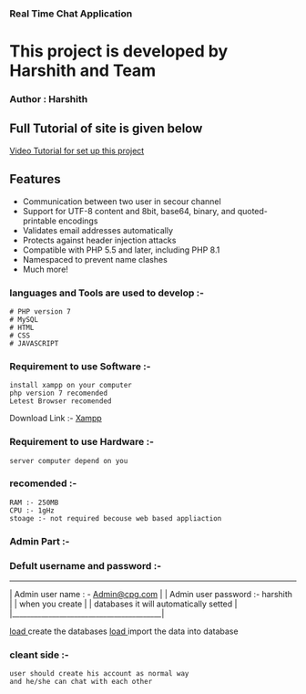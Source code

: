 ### Real Time Chat Application
# This project is developed by Harshith and Team

### Author : Harshith

## Full Tutorial of site is given below 
[Video Tutorial for set up this project](help.html)


## Features
- Communication between two user  in secour channel
- Support for UTF-8 content and 8bit, base64, binary, and quoted-printable encodings
- Validates email addresses automatically
- Protects against header injection attacks
- Compatible with PHP 5.5 and later, including PHP 8.1
- Namespaced to prevent name clashes
- Much more!

### languages and Tools are used to develop  :-
    # PHP version 7
    # MySQL
    # HTML
    # CSS
    # JAVASCRIPT

### Requirement to use Software  :- 
    install xampp on your computer 
    php version 7 recomended
    Letest Browser recomended
Download Link :- 
[Xampp](https://downloadsapachefriends.global.ssl.fastly.net/7.4.29/xampp-windows-x64-7.4.29-1-VC15-installer.exe?from_af=true)

### Requirement to use Hardware  :- 
    server computer depend on you
    
### recomended :- 
    RAM :- 250MB
    CPU :- 1gHz
    stoage :- not required becouse web based appliaction

### Admin Part :- 
### Defult username and password :- 
__________________________________________
|  Admin user name : - Admin@cpg.com      |
|  Admin user password :- harshith        |
|          when you create                |
| databases it will automatically setted  |
|_________________________________________|



[load ](http://localhost/ChatApp/admin/create.php)
create the databases
[load ](http://localhost/ChatApp/admin/backup_to_databases.php)
import the data into database


### cleant side :- 

    user should create his account as normal way 
    and he/she can chat with each other 
  







